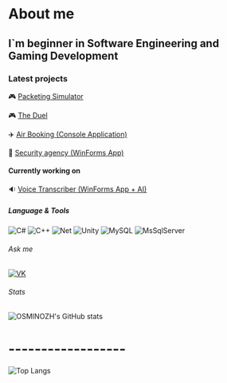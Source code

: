 # About me

## I`m beginner in Software Engineering and Gaming Development

### Latest projects
🎮 [Packeting Simulator](https://github.com/OSMINOZH/Simulator.git)

🎮 [The Duel](https://github.com/OSMINOZH/The_duel)

✈️ [Air Booking (Console Application)](https://github.com/OSMINOZH/air-booking)

📲 [Security agency (WinForms App)](https://github.com/OSMINOZH/Security-agency)
#### Currently working on
🔉 [Voice Transcriber (WinForms App + AI)](https://github.com/OSMINOZH/Voice-Transcriber)

##### Language & Tools
![C#](https://img.shields.io/badge/C%23-239120?style=for-the-badge&logo=c-sharp&logoColor=white)
![C++](https://img.shields.io/badge/C%2B%2B-00599C?style=for-the-badge&logo=c%2B%2B&logoColor=white)
![Net](https://img.shields.io/badge/.NET-5C2D91?style=for-the-badge&logo=.net&logoColor=white)
![Unity](https://img.shields.io/badge/Unity-100000?style=for-the-badge&logo=unity&logoColor=white)
![MySQL](https://img.shields.io/badge/MySQL-005C84?style=for-the-badge&logo=mysql&logoColor=white)
![MsSqlServer](https://img.shields.io/badge/Microsoft%20SQL%20Server-CC2927?style=for-the-badge&logo=microsoft%20sql%20server&logoColor=white)

###### Ask me
[![VK](https://img.shields.io/badge/вконтакте-%232E87FB.svg?&style=for-the-badge&logo=vk&logoColor=white)](https://vk.com/osminozh)

###### Stats
![OSMINOZH's GitHub stats](https://github-readme-stats.vercel.app/api?username=OSMINOZH&theme=prussian&show_icons=true)
# ------------------
![Top Langs](https://github-readme-stats.vercel.app/api/top-langs/?username=OSMINOZH&layout=compact)
